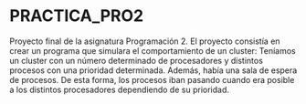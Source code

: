 # PRACTICA_PRO2
Proyecto final de la asignatura Programación 2.
El proyecto consistía en crear un programa que simulara el comportamiento de un cluster: Teníamos un cluster con un número determinado de procesadores y distintos procesos con una prioridad determinada. Además, había una sala de espera de procesos. De esta forma, los procesos iban pasando cuando era posible a los distintos procesadores dependiendo de su prioridad.
